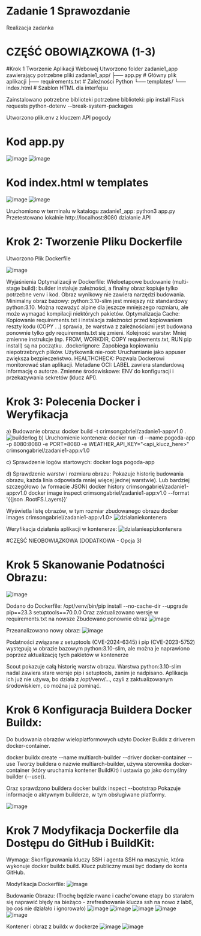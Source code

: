 
# Zadanie 1 Sprawozdanie
 Realizacja zadanka

# CZĘŚĆ OBOWIĄZKOWA (1-3)
#Krok 1 Tworzenie Aplikacji Webowej
Utworzono folder zadanie1_app zawierający potrzebne pliki
zadanie1_app/
├── app.py            # Główny plik aplikacji
├── requirements.txt  # Zależności Python
└── templates/
    └── index.html    # Szablon HTML dla interfejsu
    
Zainstalowano potrzebne biblioteki potrzebne biblioteki: pip install Flask requests python-dotenv --break-system-packages


Utworzono plik.env z kluczem API pogody

# Kod app.py

![image](https://github.com/user-attachments/assets/d67eadea-bcb5-48cc-8400-7b8626b05033)
![image](https://github.com/user-attachments/assets/0cfc7ac0-5e25-4db5-a037-66fecf9b2c5d)


# Kod index.html w templates

![image](https://github.com/user-attachments/assets/0ccae35e-b851-490d-b0fc-a8b420a752f9)
![image](https://github.com/user-attachments/assets/774ff587-77b3-44b2-b967-91b9103b49dd)


Uruchomiono w terminalu w katalogu zadanie1_app: python3 app.py
Przetestowano lokalnie http://localhost:8080 działanie API

# Krok 2: Tworzenie Pliku Dockerfile
Utworzono Plik Dockerfile

![image](https://github.com/user-attachments/assets/ba053b30-bcab-451b-a8ad-dda6c1285151)


Wyjaśnienia Optymalizacji w Dockerfile:
Wieloetapowe budowanie (multi-stage build): builder instaluje zależności, a finalny obraz kopiuje tylko potrzebne venv i kod. Obraz wynikowy nie zawiera narzędzi budowania.
Minimalny obraz bazowy: python:3.10-slim jest mniejszy niż standardowy python:3.10. Można rozważyć alpine dla jeszcze mniejszego rozmiaru, ale może wymagać kompilacji niektórych pakietów.
Optymalizacja Cache: Kopiowanie requirements.txt i instalacja zależności przed kopiowaniem reszty kodu (COPY . .) sprawia, że warstwa z zależnościami jest budowana ponownie tylko gdy requirements.txt się zmieni.
Kolejność warstw: Mniej zmienne instrukcje (np. FROM, WORKDIR, COPY requirements.txt, RUN pip install) są na początku.
.dockerignore: Zapobiega kopiowaniu niepotrzebnych plików.
Użytkownik nie-root: Uruchamianie jako appuser zwiększa bezpieczeństwo.
HEALTHCHECK: Pozwala Dockerowi monitorować stan aplikacji.
Metadane OCI: LABEL zawiera standardową informację o autorze.
Zmienne środowiskowe: ENV do konfiguracji i przekazywania sekretów (klucz API).

# Krok 3: Polecenia Docker i Weryfikacja

a) Budowanie obrazu:
docker build -t crimsongabriel/zadanie1-app:v1.0 .
![builderlog](https://github.com/user-attachments/assets/39400b98-c9de-40dc-a2e6-50ff4ea85f7b)
b) Uruchomienie kontenera:
docker run -d --name pogoda-app -p 8080:8080 -e PORT=8080 -e WEATHER_API_KEY="<api_klucz_here>" crimsongabriel/zadanie1-app:v1.0

c) Sprawdzenie logów startowych:
docker logs pogoda-app

d) Sprawdzenie warstw i rozmiaru obrazu:
Pokazuje historię budowania obrazu, każda linia odpowiada mniej więcej jednej warstwie). Lub bardziej szczegółowo (w formacie JSON)
docker history crimsongabriel/zadanie1-app:v1.0
docker image inspect crimsongabriel/zadanie1-app:v1.0 --format '{{json .RootFS.Layers}}'

Wyświetla listę obrazów, w tym rozmiar zbudowanego obrazu
docker images crimsongabriel/zadanie1-app:v1.0>
![działaniekontenera](https://github.com/user-attachments/assets/8b118faf-4721-4140-aed2-aeaa34f7b204)


Weryfikacja działania aplikacji w kontenerze:
![dzialanieapizkontenera](https://github.com/user-attachments/assets/896c77b1-f2cb-4624-809f-be8a52deb847)

#CZĘŚĆ NIEOBOWIĄZKOWA (DODATKOWA - Opcja 3)

# Krok 5  Skanowanie Podatności Obrazu:
![image](https://github.com/user-attachments/assets/cd5b5092-bb2b-40e4-b96b-ba59dc9e7fc4)

Dodano do Dockerfile:
/opt/venv/bin/pip install --no-cache-dir --upgrade pip==23.3 setuptools==70.0.0
Oraz zaktualizowano wersje w requirements.txt na nowsze
Zbudowano ponownie obraz
![image](https://github.com/user-attachments/assets/3a6cd666-5818-4bd2-b30b-7899960fe83a)

Przeanalizowano nowy obraz:
![image](https://github.com/user-attachments/assets/4574a331-f5b4-4a53-bffb-71bf57352596)

Podatności związane z setuptools (CVE-2024-6345) i pip (CVE-2023-5752) występują w obrazie bazowym python:3.10-slim, ale można je naprawiono poprzez aktualizację tych pakietów w kontenerze

Scout pokazuje całą historię warstw obrazu.
Warstwa python:3.10-slim nadal zawiera stare wersje pip i setuptools, zanim je nadpisano.
Aplikacja ich już nie używa, bo działa z /opt/venv/..., czyli z zaktualizowanym środowiskiem, co można już pominąć.

# Krok 6 Konfiguracja Buildera Docker Buildx:

Do budowania obrazów wieloplatformowych użyto Docker Buildx z driverem docker-container.

docker buildx create --name multiarch-builder --driver docker-container --use
Tworzy buildera o nazwie multiarch-builder, używa sterownika docker-container (który uruchamia kontener BuildKit) i ustawia go jako domyślny builder (--use)).

Oraz sprawdzono buildera
docker buildx inspect --bootstrap
Pokazuje informacje o aktywnym builderze, w tym obsługiwane platformy.

![image](https://github.com/user-attachments/assets/0aa19dfe-7bda-40a8-9655-50c20f418c65)

# Krok 7 Modyfikacja Dockerfile dla Dostępu do GitHub i BuildKit:

Wymaga: Skonfigurowania kluczy SSH i agenta SSH na maszynie, która wykonuje docker buildx build. Klucz publiczny musi być dodany do konta GitHub. 

Modyfikacja Dockerfile:
![image](https://github.com/user-attachments/assets/31d3092e-e35a-4cd3-8e4e-3f47243db859)

Budowanie Obrazu:
(Trochę będzie rwane i cache'owane etapy bo starałem się naprawić błędy na bieżąco - zrefreshowanie klucza ssh na nowo z lab6, bo coś nie działało i ignorowało) 
![image](https://github.com/user-attachments/assets/e232fc54-51e0-4565-b9b7-37ab32dfbc96)
![image](https://github.com/user-attachments/assets/707bab05-6ad5-4102-a234-1445e727ccb7)
![image](https://github.com/user-attachments/assets/62739ae4-ca95-4d64-95eb-15fe87c2635d)
![image](https://github.com/user-attachments/assets/5813b8b6-d0db-4918-8449-84b90237321c)
![image](https://github.com/user-attachments/assets/3b925218-b7a5-4a3e-a51c-ed00c73481ac)

Kontener i obraz z buildx w dockerze
![image](https://github.com/user-attachments/assets/9ff41f02-493c-4a0d-9cea-d25c81d1483d)
![image](https://github.com/user-attachments/assets/b46cce88-89e9-48c4-b233-192580372170)



